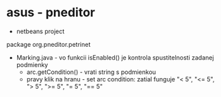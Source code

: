 # asus - pneditor

- netbeans project

package org.pneditor.petrinet
- Marking.java - vo funkcii isEnabled() je kontrola spustitelnosti zadanej podmienky
  - arc.getCondition() - vrati string s podmienkou
  - pravy klik na hranu - set arc condition: zatial funguje "< 5", "<= 5", "> 5", ">= 5", "= 5", "== 5"
